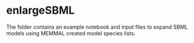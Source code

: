 # enlargeSBML

The folder contains an example notebook and input files to expand SBML models using MEMMAL created model species lists.
